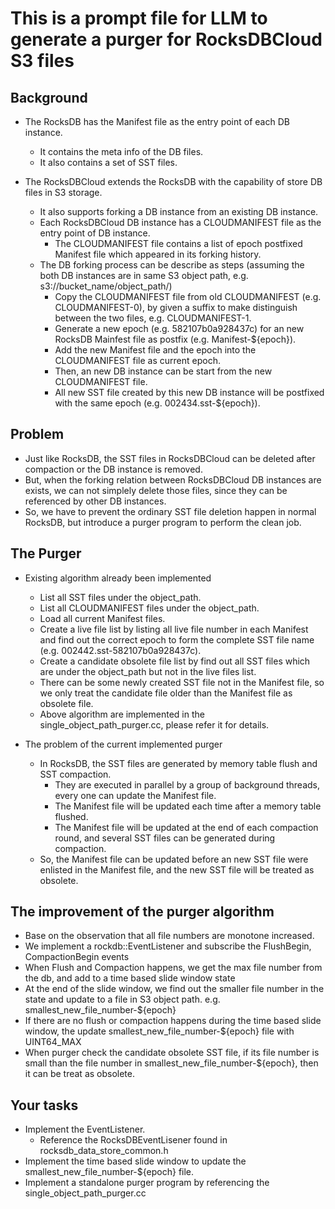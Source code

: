 # This is a prompt file for LLM to generate a purger for RocksDBCloud S3 files

## Background

* The RocksDB has the Manifest file as the entry point of each DB instance.
  - It contains the meta info of the DB files.
  - It also contains a set of SST files.

* The RocksDBCloud extends the RocksDB with the capability of store DB files in S3 storage.
  - It also supports forking a DB instance from an existing DB instance.
  - Each RocksDBCloud DB instance has a CLOUDMANIFEST file as the entry point of DB instance.
    - The CLOUDMANIFEST file contains a list of epoch postfixed Manifest file which appeared in its forking history. 
  - The DB forking process can be describe as steps (assuming the both DB instances are in same S3 object path, e.g. s3://bucket_name/object_path/)
    - Copy the CLOUDMANIFEST file from old CLOUDMANIFEST (e.g. CLOUDMANIFEST-0), by given a suffix to make distinguish between the two files, e.g. CLOUDMANIFEST-1.
    - Generate a new epoch (e.g. 582107b0a928437c) for an new RocksDB Mainfest file as postfix (e.g. Manifest-${epoch}).
    - Add the new Manifest file and the epoch into the CLOUDMANIFEST file as current epoch.
    - Then, an new DB instance can be start from the new CLOUDMANIFEST file.
    - All new SST file created by this new DB instance will be postfixed with the same epoch (e.g. 002434.sst-${epoch}).

## Problem

* Just like RocksDB, the SST files in RocksDBCloud can be deleted after compaction or the DB instance is removed.
* But, when the forking relation between RocksDBCloud DB instances are exists, we can not simplely delete those files, since they can be referenced by other DB instances.
* So, we have to prevent the ordinary SST file deletion happen in normal RocksDB, but introduce a purger program to perform the clean job.

## The Purger

* Existing algorithm already been implemented
  - List all SST files under the object_path.
  - List all CLOUDMANIFEST files under the object_path.
  - Load all current Manifest files.
  - Create a live file list by listing all live file number in each Manifest and find out 
    the correct epoch to form the complete SST file name (e.g. 002442.sst-582107b0a928437c).
  - Create a candidate obsolete file list by find out all SST files which are under the
    object_path but not in the live files list.
  - There can be some newly created SST file not in the Manifest file, so we only treat
    the candidate file older than the Manifest file as obsolete file.
  - Above algorithm are implemented in the single_object_path_purger.cc,
    please refer it for details.
    
* The problem of the current implemented purger
  - In RocksDB, the SST files are generated by memory table flush and SST compaction.
    * They are executed in parallel by a group of background threads, every one can update the Manifest file.
    * The Manifest file will be updated each time after a memory table flushed.
    * The Manifest file will be updated at the end of each compaction round, and several SST files can be generated during compaction.
  - So, the Manifest file can be updated before an new SST file were enlisted in the Manifest file, and the new SST file will be treated as obsolete.

## The improvement of the purger algorithm

* Base on the observation that all file numbers are monotone increased.
* We implement a rockdb::EventListener and subscribe the FlushBegin, CompactionBegin events
* When Flush and Compaction happens, we get the max file number from the db, and add to a time based slide window state
* At the end of the slide window, we find out the smaller file number in the state and update to a file in S3 object path.
  e.g. smallest_new_file_number-${epoch}
* If there are no flush or compaction happens during the time based slide window, the update smallest_new_file_number-${epoch} file with UINT64_MAX
* When purger check the candidate obsolete SST file, if its file number is small than the file number in smallest_new_file_number-${epoch}, then
  it can be treat as obsolete.


## Your tasks

* Implement the EventListener.
  - Reference the RocksDBEventLisener found in rocksdb_data_store_common.h
* Implement the time based slide window to update the smallest_new_file_number-${epoch} file.
* Implement a standalone purger program by referencing the single_object_path_purger.cc
